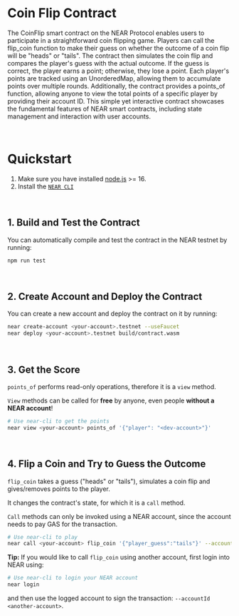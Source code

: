 # Coin Flip Contract

The CoinFlip smart contract on the NEAR Protocol enables users to participate in a straightforward coin flipping game. Players can call the flip_coin function to make their guess on whether the outcome of a coin flip will be "heads" or "tails". The contract then simulates the coin flip and compares the player's guess with the actual outcome. If the guess is correct, the player earns a point; otherwise, they lose a point. Each player's points are tracked using an UnorderedMap, allowing them to accumulate points over multiple rounds. Additionally, the contract provides a points_of function, allowing anyone to view the total points of a specific player by providing their account ID. This simple yet interactive contract showcases the fundamental features of NEAR smart contracts, including state management and interaction with user accounts.

<br />

# Quickstart

1. Make sure you have installed [node.js](https://nodejs.org/en/download/package-manager/) >= 16.
2. Install the [`NEAR CLI`](https://github.com/near/near-cli#setup)

<br />

## 1. Build and Test the Contract
You can automatically compile and test the contract in the NEAR testnet by running:

```bash
npm run test
```

<br />

## 2. Create Account and Deploy the Contract
You can create a new account and deploy the contract on it by running:

```bash
near create-account <your-account>.testnet --useFaucet
near deploy <your-account>.testnet build/contract.wasm
```

<br />

## 3. Get the Score
`points_of` performs read-only operations, therefore it is a `view` method.

`View` methods can be called for **free** by anyone, even people **without a NEAR account**!

```bash
# Use near-cli to get the points
near view <your-account> points_of '{"player": "<dev-account>"}'
```

<br />

## 4. Flip a Coin and Try to Guess the Outcome
`flip_coin` takes a guess ("heads" or "tails"), simulates a coin flip and gives/removes points to the player.

It changes the contract's state, for which it is a `call` method.

`Call` methods can only be invoked using a NEAR account, since the account needs to pay GAS for the transaction.

```bash
# Use near-cli to play
near call <your-account> flip_coin '{"player_guess":"tails"}' --accountId <your-account>
```

**Tip:** If you would like to call `flip_coin` using another account, first login into NEAR using:

```bash
# Use near-cli to login your NEAR account
near login
```

and then use the logged account to sign the transaction: `--accountId <another-account>`.


